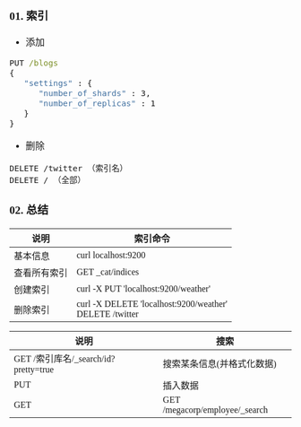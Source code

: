<span  style="font-family: Simsun,serif; font-size: 17px; ">

### 01. 索引

- 添加

~~~bat
PUT /blogs
{
   "settings" : {
      "number_of_shards" : 3,
      "number_of_replicas" : 1
   }
}
~~~

- 删除

~~~
DELETE /twitter （索引名）
DELETE / （全部）
~~~

### 02. 总结

说明 | 索引命令
---|---
基本信息 | curl localhost:9200
查看所有索引 | GET _cat/indices
创建索引 | curl -X PUT 'localhost:9200/weather'
删除索引 | curl -X DELETE 'localhost:9200/weather' <br> DELETE /twitter


说明 | 搜索
---|---
GET /索引库名/_search/id?pretty=true | 搜索某条信息(并格式化数据)
PUT | 插入数据
GET | GET /megacorp/employee/_search

</span>